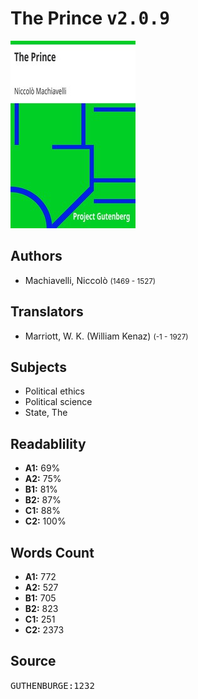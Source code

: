 # The Prince <kbd>v2.0.9</kbd>

![](./cover.medium.jpg "")

## Authors


 - Machiavelli, Niccolò <small>(1469 - 1527)</small>

## Translators


 - Marriott, W. K. (William Kenaz) <small>(-1 - 1927)</small>

## Subjects


 - Political ethics
 - Political science
 - State, The

## Readablility


 - **A1:** 69%
 - **A2:** 75%
 - **B1:** 81%
 - **B2:** 87%
 - **C1:** 88%
 - **C2:** 100%

## Words Count


 - **A1:** 772
 - **A2:** 527
 - **B1:** 705
 - **B2:** 823
 - **C1:** 251
 - **C2:** 2373

## Source


<kbd>GUTHENBURGE:1232</kbd>
